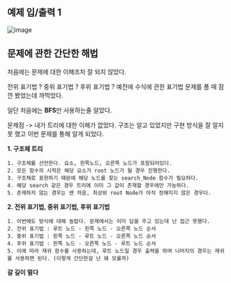 예제 입/출력 1
----------------
![image](https://user-images.githubusercontent.com/64742982/163712273-f2e6765d-9df7-4cba-939f-2f4e45cb56ae.png)

문제에 관한 간단한 해법
---------------------

처음에는 문제에 대한 이해조차 잘 되지 않았다.

전위 표기법 ? 중위 표기법 ? 후위 표기법 ? 예전에 수식에 관한 표기법 문제를 풀 때 잠깐 봤었는데 까먹었다.

일단 처음에는 **BFS**만 사용하는줄 알았다. 

문제점 -> 내가 트리에 대한 이해가 없었다. 구조는 알고 있었지만 구현 방식을 잘 알지 못 했고 이번 문제를 통해 알게 되었다.

**1. 구조체 트리**

    1. 구조체를 선언한다. 요소, 왼쪽노드, 오른쪽 노드가 포함되어있다.
    2. 모든 함수의 시작은 해당 요소가 root 노드가 될 경우 진행한다. 
    3. 구조체로 표현하기 때문에 해당 노드를 찾는 search_Node 함수가 필요하다. 
    4. 해당 search 같은 경우 트리에 이미 그 값이 존재할 경우에만 가능하다.
    5. 존재하지 않는 경우는 맨 처음, 최상위 root Node가 아직 정해지지 않은 경우다. 

**2. 전위 표기법, 중위 표기법, 후위 표기법**

    1. 이번에도 방식에 대해 놀랍다. 문제에서는 이미 답을 주고 있는데 난 접근 못했다.
    2. 전위 표기법 : 루트 노드 - 왼쪽 노드 - 오른쪽 노드 순서
    3. 중위 표기법 : 왼쪽 노드 - 루트 노드 - 오른쪽 노드 순서
    4. 후위 표기법 : 왼쪽 노드 - 오른쪽 노드 - 루트 노드 순서
    5. 이에 따라 재귀 함수를 사용하는데, 루트 노드일 경우 출력을 하며 나머지의 경우는 재귀를 사용하면 된다. (이렇게 간단한걸 난 왜 모를까)
    
**갈 길이 멀다**
